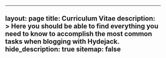 
---
layout: page
title: Curriculum Vitae
description: >
  Here you should be able to find everything you need to know to accomplish the most common tasks when blogging with Hydejack.
hide_description: true
sitemap: false
---
